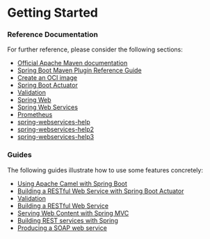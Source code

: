 # Getting Started

### Reference Documentation

For further reference, please consider the following sections:

* [Official Apache Maven documentation](https://maven.apache.org/guides/index.html)
* [Spring Boot Maven Plugin Reference Guide](https://docs.spring.io/spring-boot/docs/2.6.8/maven-plugin/reference/html/)
* [Create an OCI image](https://docs.spring.io/spring-boot/docs/2.6.8/maven-plugin/reference/html/#build-image)
* [Spring Boot Actuator](https://docs.spring.io/spring-boot/docs/2.6.8/reference/htmlsingle/#actuator)
* [Validation](https://docs.spring.io/spring-boot/docs/2.6.8/reference/htmlsingle/#io.validation)
* [Spring Web](https://docs.spring.io/spring-boot/docs/2.6.8/reference/htmlsingle/#web)
* [Spring Web Services](https://docs.spring.io/spring-boot/docs/2.6.8/reference/htmlsingle/#io.webservices)
* [Prometheus](https://docs.spring.io/spring-boot/docs/2.6.8/reference/htmlsingle/#actuator.metrics.export.prometheus)
* [spring-webservices-help](https://howtodoinjava.com/spring-boot/spring-soap-client-webservicetemplate/)
* [spring-webservices-help2](https://snehapatil02.medium.com/soap-web-service-client-with-spring-boot-3c7034351c46)
* [spring-webservices-help3](https://stackoverflow.com/questions/7109251/how-can-i-make-spring-webservices-log-all-soap-requests)
### Guides

The following guides illustrate how to use some features concretely:

* [Using Apache Camel with Spring Boot](https://camel.apache.org/camel-spring-boot/latest/spring-boot.html)
* [Building a RESTful Web Service with Spring Boot Actuator](https://spring.io/guides/gs/actuator-service/)
* [Validation](https://spring.io/guides/gs/validating-form-input/)
* [Building a RESTful Web Service](https://spring.io/guides/gs/rest-service/)
* [Serving Web Content with Spring MVC](https://spring.io/guides/gs/serving-web-content/)
* [Building REST services with Spring](https://spring.io/guides/tutorials/bookmarks/)
* [Producing a SOAP web service](https://spring.io/guides/gs/producing-web-service/)

